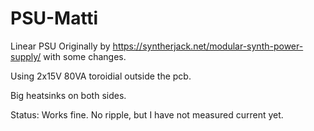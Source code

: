 # PSU-Matti
 Linear PSU
Originally by https://syntherjack.net/modular-synth-power-supply/ with some changes.

Using 2x15V 80VA toroidial outside the pcb.

Big heatsinks on both sides.

Status: Works fine. No ripple, but I have not measured current yet.
